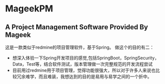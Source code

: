 # MageekPM
## A Project Management Software Provided By Mageek
这是一款类似于redmine的项目管理软件，基于Spring。
做这个的目的有二：
- 想深入体验一下Spring开发项目的感觉,包括SpringBoot，SpringSecurity，Data，Test等，结合软件测试，版本管理做一次完整规范的开发流程尝试
- 目前用过redmine用于项目管理，觉得功能很强大，所以对于许多人来说也比较冗余难学，而且难装，我想达到的目的是易用与易学之间的一个折中。
